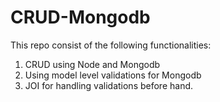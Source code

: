 # CRUD-Mongodb
This repo consist of the following functionalities:
1. CRUD using Node and Mongodb
2. Using model level validations for Mongodb
3. JOI for handling validations before hand.